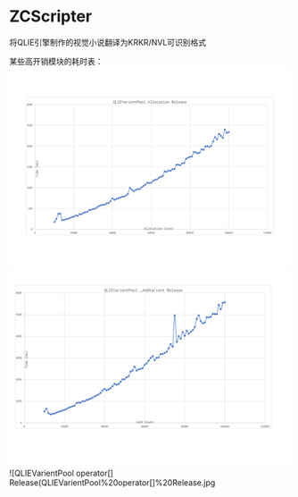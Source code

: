 # ZCScripter
将QLIE引擎制作的视觉小说翻译为KRKR/NVL可识别格式

某些高开销模块的耗时表：
![QLIEVarientPool Allocation Release](QLIEVarientPool%20Allocation%20Release%20(2).jpg)
![QLIEVarientPool _AddVarient Release](QLIEVarientPool%20_AddVarient%20Release.jpg)
![QLIEVarientPool operator[] Release(QLIEVarientPool%20operator[]%20Release.jpg
